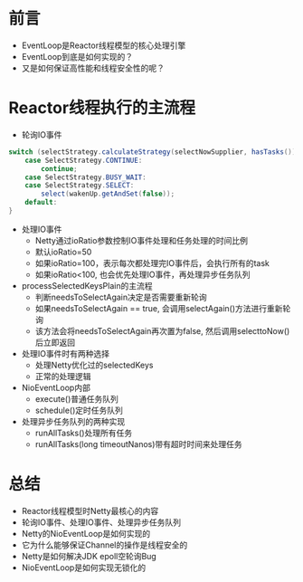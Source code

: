 # 前言

- EventLoop是Reactor线程模型的核心处理引擎
- EventLoop到底是如何实现的？
- 又是如何保证高性能和线程安全性的呢？

# Reactor线程执行的主流程

- 轮询IO事件

```java
switch (selectStrategy.calculateStrategy(selectNowSupplier, hasTasks())) {
    case SelectStrategy.CONTINUE:
        continue;
    case SelectStrategy.BUSY_WAIT:
    case SelectStrategy.SELECT:
        select(wakenUp.getAndSet(false));
    default:
}
```

- 处理IO事件
  - Netty通过ioRatio参数控制IO事件处理和任务处理的时间比例
  - 默认ioRatio=50
  - 如果ioRatio=100，表示每次都处理完IO事件后，会执行所有的task
  - 如果ioRatio<100, 也会优先处理IO事件，再处理异步任务队列
- processSelectedKeysPlain的主流程
  - 判断needsToSelectAgain决定是否需要重新轮询
  - 如果needsToSelectAgain == true, 会调用selectAgain()方法进行重新轮询
  - 该方法会将needsToSelectAgain再次置为false, 然后调用selecttoNow()后立即返回
- 处理IO事件时有两种选择
  - 处理Netty优化过的selectedKeys
  - 正常的处理逻辑
- NioEventLoop内部
  - execute()普通任务队列
  - schedule()定时任务队列
- 处理异步任务队列的两种实现
  - runAllTasks()处理所有任务
  - runAllTasks(long timeoutNanos)带有超时时间来处理任务

# 总结

- Reactor线程模型时Netty最核心的内容
- 轮询IO事件、处理IO事件、处理异步任务队列
- Netty的NioEventLoop是如何实现的
- 它为什么能够保证Channel的操作是线程安全的
- Netty是如何解决JDK epoll空轮询Bug
- NioEventLoop是如何实现无锁化的